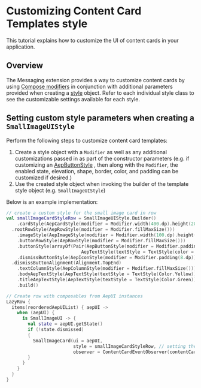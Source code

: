 # Customizing Content Card Templates style

This tutorial explains how to customize the UI of content cards in your application.

## Overview

The Messaging extension provides a way to customize content cards by using [Compose modifiers](https://developer.android.com/develop/ui/compose/modifiers?hl=en) in conjunction with additional parameters provided when creating a [style](../public-classes/Styles/README.md) object. Refer to each individual style class to see the customizable settings available for each style.

## Setting custom style parameters when creating a `SmallImageUIStyle`

Perform the following steps to customize content card templates:

1. Create a style object with a `Modifier` as well as any additional customizations passed in as part of the constructor parameters (e.g. if customizing an [AepButtonStyle](../public-classes/Styles/aepbuttonstyle.md) , then along with the `Modifier`, the enabled state, elevation, shape, border, color, and padding can be customized if desired.)
2. Use the created style object when invoking the builder of the template style object (e.g. `SmallImageUIStyle`)

Below is an example implementation:

```kotlin
// create a custom style for the small image card in row
val smallImageCardStyleRow = SmallImageUIStyle.Builder()
	.cardStyle(AepCardStyle(modifier = Modifier.width(400.dp).height(200.dp)))
  .rootRowStyle(AepRowStyle(modifier = Modifier.fillMaxSize()))
	.imageStyle(AepImageStyle(modifier = Modifier.width(100.dp).height(100.dp)))
	.buttonRowStyle(AepRowStyle(modifier = Modifier.fillMaxSize()))
	.buttonStyle(arrayOf(Pair(AepButtonStyle(modifier = Modifier.padding(8.dp)),
                            AepTextStyle(textStyle = TextStyle(color = Color.Green, fontSize = 16.sp)))))
	.dismissButtonStyle(AepIconStyle(modifier = Modifier.padding(8.dp)))
  .dismissButtonAlignment(Alignment.TopEnd)
	.textColumnStyle(AepColumnStyle(modifier = Modifier.fillMaxSize()))
	.bodyAepTextStyle(AepTextStyle(textStyle = TextStyle(Color.Yellow)))
	.titleAepTextStyle(AepTextStyle(textStyle = TextStyle(Color.Green)))
	.build()

// Create row with composables from AepUI instances
LazyRow {
  items(reorderedAepUIList) { aepUI ->                   
    when (aepUI) {
      is SmallImageUI -> {
        val state = aepUI.getState()
        if (!state.dismissed) 
        {
          SmallImageCard(ui = aepUI, 
                         style = smallImageCardStyleRow, // setting the custom style here
                         observer = ContentCardEventObserver(contentCardCallback))
        }
      }
    }
  }
}
```
